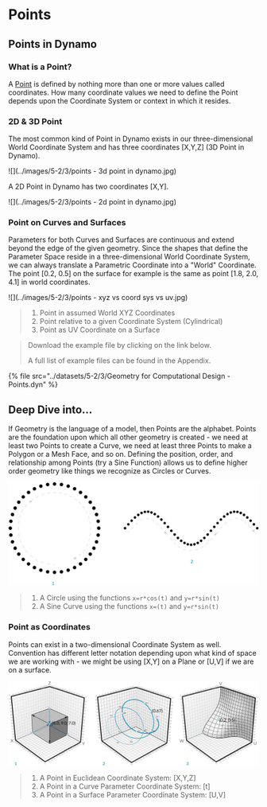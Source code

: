 # Points

## Points in Dynamo

### What is a Point?

A [Point](5-3\_points.md#point-as-coordinates) is defined by nothing more than one or more values called coordinates. How many coordinate values we need to define the Point depends upon the Coordinate System or context in which it resides.

### 2D & 3D Point

The most common kind of Point in Dynamo exists in our three-dimensional World Coordinate System and has three coordinates \[X,Y,Z] (3D Point in Dynamo).

![](../images/5-2/3/points - 3d point in dynamo.jpg)

A 2D Point in Dynamo has two coordinates \[X,Y].

![](../images/5-2/3/points - 2d point in dynamo.jpg)

### Point on Curves and Surfaces

Parameters for both Curves and Surfaces are continuous and extend beyond the edge of the given geometry. Since the shapes that define the Parameter Space reside in a three-dimensional World Coordinate System, we can always translate a Parametric Coordinate into a "World" Coordinate. The point \[0.2, 0.5] on the surface for example is the same as point \[1.8, 2.0, 4.1] in world coordinates.

![](../images/5-2/3/points - xyz vs coord sys vs uv.jpg)

> 1. Point in assumed World XYZ Coordinates
> 2. Point relative to a given Coordinate System (Cylindrical)
> 3. Point as UV Coordinate on a Surface

> Download the example file by clicking on the link below.
>
> A full list of example files can be found in the Appendix.

{% file src="../datasets/5-2/3/Geometry for Computational Design - Points.dyn" %}

## Deep Dive into...

If Geometry is the language of a model, then Points are the alphabet. Points are the foundation upon which all other geometry is created - we need at least two Points to create a Curve, we need at least three Points to make a Polygon or a Mesh Face, and so on. Defining the position, order, and relationship among Points (try a Sine Function) allows us to define higher order geometry like things we recognize as Circles or Curves.

![Point to Curve](../images/5-2/3/PointsAsBuildingBlocks-1.jpg)

> 1. A Circle using the functions `x=r*cos(t)` and `y=r*sin(t)`
> 2. A Sine Curve using the functions `x=(t)` and `y=r*sin(t)`

### Point as Coordinates

Points can exist in a two-dimensional Coordinate System as well. Convention has different letter notation depending upon what kind of space we are working with - we might be using \[X,Y] on a Plane or \[U,V] if we are on a surface.

![Point as Coordinates](../images/5-2/3/Coordinates.jpg)

> 1. A Point in Euclidean Coordinate System: \[X,Y,Z]
> 2. A Point in a Curve Parameter Coordinate System: \[t]
> 3. A Point in a Surface Parameter Coordinate System: \[U,V]
